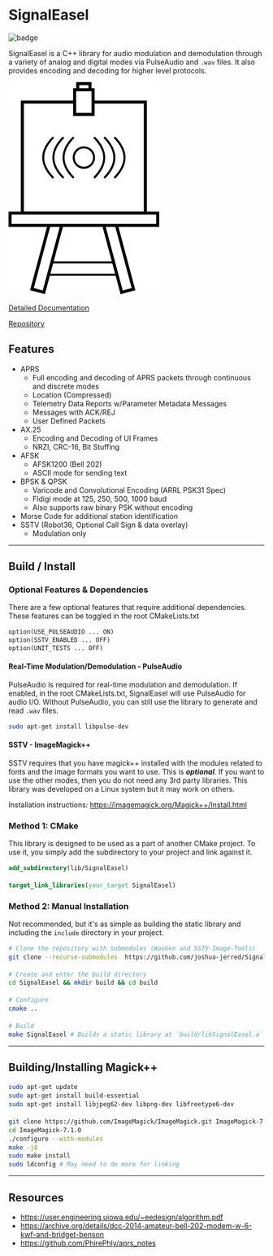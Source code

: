 # SignalEasel
![badge](https://img.shields.io/endpoint?url=https://gist.githubusercontent.com/joshua-jerred/b51272b5db76d6d818ada419ce2d1bef/raw/code_coverage.json)

SignalEasel is a C++ library for audio modulation and demodulation through a
variety of analog and digital modes via PulseAudio and `.wav` files. It also
provides encoding and decoding for higher level protocols.

![SignalEasel](docs/images/logo.svg)

[Detailed Documentation](https://signaleasel.joshuajer.red)

[Repository](https://github.com/joshua-jerred/SignalEasel)

## Features
- APRS
  - Full encoding and decoding of APRS packets through continuous and discrete modes
  - Location (Compressed)
  - Telemetry Data Reports w/Parameter Metadata Messages
  - Messages with ACK/REJ
  - User Defined Packets
- AX.25
  - Encoding and Decoding of UI Frames
  - NRZI, CRC-16, Bit Stuffing
- AFSK
  - AFSK1200 (Bell 202)
  - ASCII mode for sending text
- BPSK & QPSK
  - Varicode and Convolutional Encoding (ARRL PSK31 Spec)
  - Fldigi mode at 125, 250, 500, 1000 baud
  - Also supports raw binary PSK without encoding
- Morse Code for additional station identification
- SSTV (Robot36, Optional Call Sign & data overlay)
  - Modulation only

***

## Build / Install

### Optional Features & Dependencies

There are a few optional features that require additional dependencies. These
features can be toggled in the root CMakeLists.txt

```
option(USE_PULSEAUDIO ... ON)
option(SSTV_ENABLED ... OFF)
option(UNIT_TESTS ... OFF)
```

#### Real-Time Modulation/Demodulation - PulseAudio
PulseAudio is required for real-time modulation and demodulation. If enabled,
in the root CMakeLists.txt, SignalEasel will use PulseAudio for audio I/O.
Without PulseAudio, you can still use the library to generate and read `.wav`
files.

```bash
sudo apt-get install libpulse-dev
```

#### SSTV - ImageMagick++
SSTV requires that you have magick++ installed with the modules related to fonts and the image formats you want to use. This is ***optional***. If you want to use the other modes, then you do not need any 3rd party libraries. This library was developed on a Linux system but it may work on others.

Installation instructions: https://imagemagick.org/Magick++/Install.html

### Method 1: CMake
This library is designed to be used as a part of another CMake project. To use
it, you simply add the subdirectory to your project and link against it.

```cmake
add_subdirectory(lib/SignalEasel)

target_link_libraries(your_target SignalEasel)
```

### Method 2: Manual Installation
Not recommended, but it's as simple as building the static library and
including the `include` directory in your project.

```bash
# Clone the repository with submodules (WavGen and SSTV-Image-Tools)
git clone --recurse-submodules  https://github.com/joshua-jerred/SignalEasel

# Create and enter the build directory
cd SignalEasel && mkdir build && cd build

# Configure
cmake ..

# Build
make SignalEasel # Builds a static library at `build/libSignalEasel.a`
```

***

## Building/Installing Magick++

```bash
sudo apt-get update
sudo apt-get install build-essential
sudo apt-get install libjpeg62-dev libpng-dev libfreetype6-dev

git clone https://github.com/ImageMagick/ImageMagick.git ImageMagick-7.1.0
cd ImageMagick-7.1.0
./configure --with-modules
make -j8
sudo make install
sudo ldconfig # May need to do more for linking
```

***

## Resources

- https://user.engineering.uiowa.edu/~eedesign/algorithm.pdf
- https://archive.org/details/dcc-2014-amateur-bell-202-modem-w-6-kwf-and-bridget-benson
- https://github.com/PhirePhly/aprs_notes